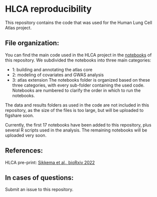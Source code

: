 # HLCA reproducibility
This repository contains the code that was used for the Human Lung Cell Atlas project. 

## File organization:
You can find the main code used in the HLCA project in the [notebooks](./notebooks) of this repository. We subdivided the notebooks into three main categories:
- 1: building and annotating the atlas core  
- 2: modeling of covariates and GWAS analysis  
- 3: atlas extension
The notebooks folder is organized based on these three categories, with every sub-folder containing the used code. Notebooks are numbered to clarify the order in which to run the notebooks.

The data and results folders as used in the code are not included in this repository, as the size of the files is too large, but will be uploaded to figshare soon.

Currently, the first 17 notebooks have been added to this repository, plus several R scripts used in the analysis. The remaining notebooks will be uploaded very soon. 

## References:
HLCA pre-print: [Sikkema et al., bioRxiv 2022](https://www.biorxiv.org/content/10.1101/2022.03.10.483747v1.full)

## In cases of questions:
Submit an issue to this repository.
